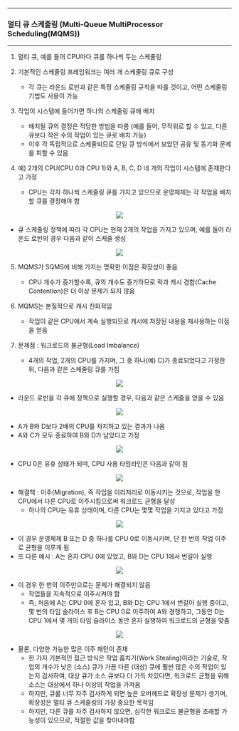 -----
### 멀티 큐 스케줄링 (Multi-Queue MultiProcessor Scheduling(MQMS))
-----
1. 멀티 큐, 예를 들어 CPU마다 큐를 하나씩 두는 스케줄링
2. 기본적인 스케줄링 프레임워크는 여러 개 스케줄링 큐로 구성
   - 각 큐는 라운드 로빈과 같은 특정 스케줄링 규칙을 따를 것이고, 어떤 스케줄링 기법도 사용이 가능
3. 작업이 시스템에 들어가면 하나의 스케줄링 큐에 배치
   - 배치될 큐의 결정은 적당한 방법을 따름 (예를 들어, 무작위로 할 수 있고, 다른 큐보다 작은 수의 작업이 있는 큐로 배치 가능)
   - 이후 각 독립적으로 스케줄되므로 단일 큐 방식에서 보았던 공유 및 동기화 문제를 피할 수 있음

4. 예) 2개의 CPU(CPU 0과 CPU 1)와 A, B, C, D 네 개의 작업이 시스템에 존재한다고 가정
   - CPU는 각자 하나씩 스케줄링 큐를 가지고 있으므로 운영체제는 각 작업을 배치할 큐를 결정해야 함
<div align="center">
<img src="https://github.com/user-attachments/assets/9e13c77f-6bfe-4e06-859e-45db94d33a0d">
</div>

   - 큐 스케줄링 정책에 따라 각 CPU는 현재 2개의 작업을 가지고 있으며, 예를 들어 라운드 로빈의 경우 다음과 같이 스케줄 생성
<div align="center">
<img src="https://github.com/user-attachments/assets/a5173691-6915-4f0a-b038-fa7600798fab">
</div>

5. MQMS가 SQMS에 비해 가지는 명확한 이점은 확장성이 좋음
   - CPU 개수가 증가할수록, 큐의 개수도 증가하므로 락과 캐시 경합(Cache Contention)은 더 이상 문제가 되지 않음

6. MQMS는 본질적으로 캐시 친화적임
   - 작업이 같은 CPU에서 계속 실행되므로 캐시에 저장된 내용을 재사용하는 이점을 얻음
  
7. 문제점 : 워크로드의 불균형(Load Imbalance)
   - 4개의 작업, 2개의 CPU를 가지며, 그 중 하나(예) C)가 종료되었다고 가정한 뒤, 다음과 같은 스케줄링 큐를 가짐
<div align="center">
<img src="https://github.com/user-attachments/assets/f8eb0231-a2da-432e-acad-2fcdd4d4995f">
</div>

   - 라운드 로빈을 각 큐에 정책으로 실행할 경우, 다음과 같은 스케줄을 얻을 수 있음
<div align="center">
<img src="https://github.com/user-attachments/assets/08c91aa6-815e-4749-8be5-f849b65bb1bc">
</div>

   - A가 B와 D보다 2배의 CPU를 차지하고 있는 결과가 나옴
   - A와 C가 모두 종료하여 B와 D가 남았다고 가정
<div align="center">
<img src="https://github.com/user-attachments/assets/037b724c-822e-4ead-be30-5aea45e68922">
</div>

   - CPU 0은 유휴 상태가 되며, CPU 사용 타임라인은 다음과 같이 됨
<div align="center">
<img src="https://github.com/user-attachments/assets/05279a92-7299-4002-8837-ba1b83254e8c">
</div>

   - 해결책 : 이주(Migration), 즉 작업을 이리저리로 이동시키는 것으로, 작업을 한 CPU에서 다른 CPU로 이주시킴으로써 워크로드 균형을 달성
      + 하나의 CPU는 유휴 상태이며, 다른 CPU는 몇몇 작업을 가지고 있다고 가정
<div align="center">
<img src="https://github.com/user-attachments/assets/319c9a84-c7bb-469e-b8c2-e1f9ae8b78d4">
</div>

   - 이 경우 운영체제 B 또는 D 중 하나를 CPU 0로 이동시키며, 단 한 번의 작업 이주로 균형을 이루게 됨
   - 또 다른 예시 : A는 혼자 CPU 0에 있었고, B와 D는 CPU 1에서 번갈아 실행
<div align="center">
<img src="https://github.com/user-attachments/assets/6b1341ca-5952-4980-a510-bc284a34b557">
</div>

   - 이 경우 한 번의 이주만으로는 문제가 해결되지 않음
     + 작업들을 지속적으로 이주시켜야 함
     + 즉, 처음에 A는 CPU 0에 혼자 있고, B와 D는 CPU 1에서 번갈아 실행 중이고, 몇 번의 타임 슬라이스 후 B는 CPU 0로 이주하여 A와 경쟁하고, 그동안 D는 CPU 1에서 몇 개의 타임 슬라이스 동안 혼자 실행하여 워크로드의 균형을 맞춤
<div align="center">
<img src="https://github.com/user-attachments/assets/f7c6cd07-c4d0-470b-a810-5eca2966a536">
</div>

   - 물론, 다양한 가능한 많은 이주 패턴이 존재
     + 한 가지 기본적인 접근 방식은 작업 훔치기(Work Stealing)이라는 기술로, 작업의 개수가 낮은 (소스) 큐가 가끔 다른 (대상) 큐에 훨씬 많은 수의 작업이 있는지 검사하여, 대상 큐가 소스 큐보다 더 가득 차있다면, 워크로드 균형을 위해 소스는 대상에서 하나 이상의 작업을 가져옴
     + 하지만, 큐를 너무 자주 검사하게 되면 높은 오버헤드로 확장성 문제가 생기며, 확장성은 멀티 큐 스케줄링의 가장 중요한 목적임
     + 하지만, 다른 큐를 자주 검사하지 않으면, 심각한 워크로드 불균형을 초래할 가능성이 있으므로, 적절한 값을 찾아내야함
